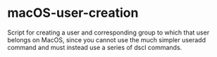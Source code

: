 # macOS-user-creation
Script for creating a user and corresponding group to which that user belongs on MacOS, since you cannot use the much simpler useradd command and must instead use a series of dscl commands. 
